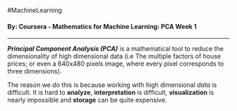 #MachineLearning 
#### By: Coursera - Mathematics for Machine Learning: PCA Week 1
---
***Principal Component Analysis (PCA)*** is a mathematical tool to reduce the dimensionality of high dimensional data (i.e The multiple factors of house prices; or even a 640x480 pixels image, where every pixel corresponds to three dimensions).

The reason we do this is because working with high dimensional *data* is difficult. It is hard to **analyze**, **interpretation** is difficult, **visualization** is nearly impossible and **storage** can be quite expensive.